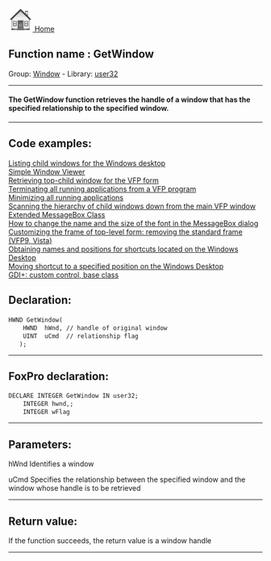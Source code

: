 [<img src="../../images/home.png"> Home ](https://github.com/VFPX/Win32API)  

## Function name : GetWindow
Group: [Window](../../functions_group.md#Window)  -  Library: [user32](../../Libraries.md#user32)  
***  


#### The GetWindow function retrieves the handle of a window that has the specified relationship to the specified window.
***  


## Code examples:
[Listing child windows for the Windows desktop](../../samples/sample_027.md)  
[Simple Window Viewer](../../samples/sample_057.md)  
[Retrieving top-child window for the VFP form](../../samples/sample_209.md)  
[Terminating all running applications from a VFP program](../../samples/sample_243.md)  
[Minimizing all running applications](../../samples/sample_244.md)  
[Scanning the hierarchy of child windows down from the main VFP window](../../samples/sample_261.md)  
[Extended MessageBox Class](../../samples/sample_418.md)  
[How to change the name and the size of the font in the MessageBox dialog](../../samples/sample_434.md)  
[Customizing the frame of top-level form: removing the standard frame (VFP9, Vista)](../../samples/sample_574.md)  
[Obtaining names and positions for shortcuts located on the Windows Desktop](../../samples/sample_579.md)  
[Moving shortcut to a specified position on the Windows Desktop](../../samples/sample_581.md)  
[GDI+: custom control, base class](../../samples/sample_599.md)  

## Declaration:
```foxpro  
HWND GetWindow(
    HWND  hWnd,	// handle of original window
    UINT  uCmd 	// relationship flag
   );  
```  
***  


## FoxPro declaration:
```foxpro  
DECLARE INTEGER GetWindow IN user32;
	INTEGER hwnd,;
	INTEGER wFlag  
```  
***  


## Parameters:
hWnd
Identifies a window

uCmd
Specifies the relationship between the specified window and the window whose handle is to be retrieved  
***  


## Return value:
If the function succeeds, the return value is a window handle  
***  


